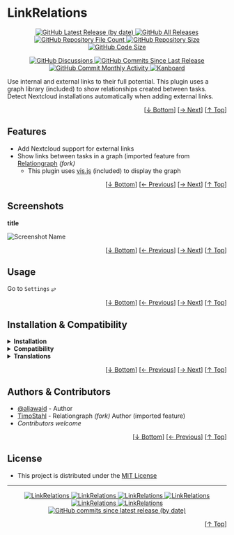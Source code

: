 <h1 name="user-content-readme-top">LinkRelations</h1>
<p align="center">
    <a href="https://github.com/aljawaid/LinkRelations/releases">
        <img src="https://img.shields.io/github/v/release/aljawaid/LinkRelations?style=for-the-badge&color=brightgreen" alt="GitHub Latest Release (by date)" title="GitHub Latest Release (by date)">
    </a>
    <a href="https://github.com/aljawaid/LinkRelations/releases">
        <img src="https://img.shields.io/github/downloads/aljawaid/LinkRelations/total?style=for-the-badge&color=orange" alt="GitHub All Releases" title="GitHub All Downloads">
    </a>
    <a href="https://github.com/aljawaid/LinkRelations/releases">
        <img src="https://img.shields.io/github/directory-file-count/aljawaid/LinkRelations?style=for-the-badge&color=orange" alt="GitHub Repository File Count" title="GitHub Repository File Count">
    </a>
    <a href="https://github.com/aljawaid/LinkRelations/releases">
        <img src="https://img.shields.io/github/repo-size/aljawaid/LinkRelations?style=for-the-badge&color=orange" alt="GitHub Repository Size" title="GitHub Repository Size">
    </a>
    <a href="https://github.com/aljawaid/LinkRelations/releases">
        <img src="https://img.shields.io/github/languages/code-size/aljawaid/LinkRelations?style=for-the-badge&color=orange" alt="GitHub Code Size" title="GitHub Code Size">
    </a>
</p>
<p align="center">
    <a href="https://github.com/aljawaid/LinkRelations/discussions">
        <img src="https://img.shields.io/github/discussions/aljawaid/LinkRelations?style=for-the-badge&color=blue" alt="GitHub Discussions" title="Read Discussions">
    </a>
    <a href="https://github.com/aljawaid/LinkRelations/compare">
        <img src="https://img.shields.io/github/commits-since/aljawaid/LinkRelations/latest?include_prereleases&style=for-the-badge&color=blue" alt="GitHub Commits Since Last Release" title="GitHub Commits Since Last Release">
    </a>
    <a href="https://github.com/aljawaid/LinkRelations/compare">
        <img src="https://img.shields.io/github/commit-activity/m/aljawaid/LinkRelations?style=for-the-badge&color=blue" alt="GitHub Commit Monthly Activity" title="GitHub Commit Monthly Activity">
    </a>
    <a href="https://github.com/kanboard/kanboard" title="Kanboard - Kanban Project Management Software">
        <img src="https://img.shields.io/badge/Plugin%20for-kanboard-D40000?style=for-the-badge&labelColor=000000" alt="Kanboard">
    </a>
</p>

Use internal and external links to their full potential. This plugin uses a graph library (included) to show relationships created between tasks. Detect Nextcloud installations automatically when adding external links.

<p align="right">[<a href="#user-content-readme-bottom">&#8595; Bottom</a>] [<a href="#screenshots">&#8594; Next</a>] [<a href="#user-content-readme-top">&#8593; Top</a>]</p>

## Features

- Add Nextcloud support for external links
- Show links between tasks in a graph (imported feature from [Relationgraph](https://github.com/TimoStahl/kanboard_plugin_relationgraph) _(fork)_
  - This plugin uses [vis.js](https://github.com/almende/vis "A dynamic, browser-based visualization library") (included) to display the graph

<p align="right">[<a href="#user-content-readme-bottom">&#8595; Bottom</a>] [<a href="#features">&#8592; Previous</a>] [<a href="#usage">&#8594; Next</a>] [<a href="#user-content-readme-top">&#8593; Top</a>]</p>

## Screenshots

**title**  

![Screenshot Name](../master/Screenshots/screenshot-name.png "Read Screenshot Name")

<p align="right">[<a href="#user-content-readme-bottom">&#8595; Bottom</a>] [<a href="#features">&#8592; Previous</a>] [<a href="#installation--compatibility">&#8594; Next</a>] [<a href="#user-content-readme-top">&#8593; Top</a>]</p>

## Usage

Go to `Settings` &#10562;

<p align="right">[<a href="#user-content-readme-bottom">&#8595; Bottom</a>] [<a href="#screenshots">&#8592; Previous</a>] [<a href="#authors--contributors">&#8594; Next</a>] [<a href="#user-content-readme-top">&#8593; Top</a>]</p>

## Installation & Compatibility

<details>
    <summary><strong>Installation</strong></summary>

- Install via the **[Kanboard](https://github.com/kanboard/kanboard "Kanboard - Kanban Project Management Software") Plugin Directory** or see [INSTALL.md](../master/INSTALL.md)
- Read the full [**Changelog**](../master/changelog.md "See changes") to see the latest updates

</details>
<details>
    <summary><strong>Compatibility</strong></summary>

- Requires [Kanboard](https://github.com/kanboard/kanboard "Kanboard - Kanban Project Management Software") ≥`1.2.20`
- **Other Plugins & Action Plugins**
  - _No known issues_
- **Core Files & Templates**
  - `01` Template override
  - _No database changes_

</details>
<details>
    <summary><strong>Translations</strong></summary>

- _Starter template available_

</details>

<p align="right">[<a href="#user-content-readme-bottom">&#8595; Bottom</a>] [<a href="#usage">&#8592; Previous</a>] [<a href="#license">&#8594; Next</a>] [<a href="#user-content-readme-top">&#8593; Top</a>]</p>

## Authors & Contributors

- [@aljawaid](https://github.com/aljawaid) - Author
- [TimoStahl](https://github.com/TimoStahl/kanboard_plugin_relationgraph) - Relationgraph _(fork)_ Author (imported feature)
- _Contributors welcome_

<p align="right">[<a href="#user-content-readme-bottom">&#8595; Bottom</a>] [<a href="#installation--compatibility">&#8592; Previous</a>] [<a href="#user-content-readme-top">&#8593; Top</a>]</p>

## License

- This project is distributed under the [MIT License](../master/LICENSE "Read The MIT license")

---

<p align="center">
    <a href="https://github.com/aljawaid/LinkRelations/stargazers" title="View Stargazers">
        <img src="https://img.shields.io/github/stars/aljawaid/LinkRelations?logo=github&style=flat-square" alt="LinkRelations">
    </a>
    <a href="https://github.com/aljawaid/LinkRelations/forks" title="See Forks">
        <img src="https://img.shields.io/github/forks/aljawaid/LinkRelations?logo=github&style=flat-square" alt="LinkRelations">
    </a>
    <a href="https://github.com/aljawaid/LinkRelations/blob/master/LICENSE" title="Read License">
        <img src="https://img.shields.io/github/license/aljawaid/LinkRelations?style=flat-square" alt="LinkRelations">
    </a>
    <a href="https://github.com/aljawaid/LinkRelations/issues" title="Open Issues">
        <img src="https://img.shields.io/github/issues-raw/aljawaid/LinkRelations?style=flat-square" alt="LinkRelations">
    </a>
    <a href="https://github.com/aljawaid/LinkRelations/issues?q=is%3Aissue+is%3Aclosed" title="Closed Issues">
        <img src="https://img.shields.io/github/issues-closed/aljawaid/LinkRelations?style=flat-square" alt="LinkRelations">
    </a>
    <a href="https://github.com/aljawaid/LinkRelations/discussions" title="Read Discussions">
        <img src="https://img.shields.io/github/discussions/aljawaid/LinkRelations?style=flat-square" alt="LinkRelations">
    </a>
    <a href="https://github.com/aljawaid/LinkRelations/compare/" title="Latest Commits">
        <img alt="GitHub commits since latest release (by date)" src="https://img.shields.io/github/commits-since/aljawaid/LinkRelations/latest?style=flat-square">
    </a>
</p>
<a name="user-content-readme-bottom"></a>
<p align="right">[<a href="#user-content-readme-top">&#8593; Top</a>]</p>
